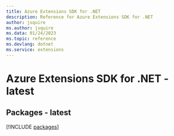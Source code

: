 ```yaml
---
title: Azure Extensions SDK for .NET
description: Reference for Azure Extensions SDK for .NET
author: jsquire
ms.author: jsquire
ms.data: 01/24/2023
ms.topic: reference
ms.devlang: dotnet
ms.service: extensions
---
```

# Azure Extensions SDK for .NET - latest
## Packages - latest
[!INCLUDE [packages](extensions-index.md)]